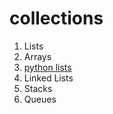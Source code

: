 # collections
1. Lists
2. Arrays
3. [python lists](https://wiki.python.org/moin/TimeComplexity)
4. Linked Lists
5. Stacks
6. Queues
